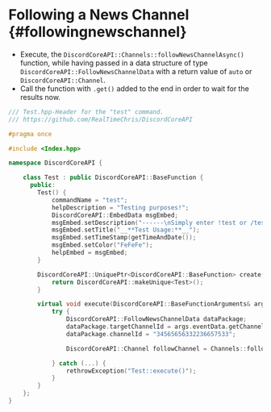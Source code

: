 Following a News Channel {#followingnewschannel}
=============
- Execute, the `DiscordCoreAPI::Channels::followNewsChannelAsync()` function, while having passed in a data structure of type `DiscordCoreAPI::FollowNewsChannelData` with a return value of `auto` or `DiscordCoreAPI::Channel`.
- Call the function with `.get()` added to the end in order to wait for the results now.

```cpp
/// Test.hpp-Header for the "test" command.
/// https://github.com/RealTimeChris/DiscordCoreAPI

#pragma once

#include <Index.hpp>

namespace DiscordCoreAPI {

	class Test : public DiscordCoreAPI::BaseFunction {
	  public:
		Test() {
			commandName = "test";
			helpDescription = "Testing purposes!";
			DiscordCoreAPI::EmbedData msgEmbed;
			msgEmbed.setDescription("------\nSimply enter !test or /test!\n------");
			msgEmbed.setTitle("__**Test Usage:**__");
			msgEmbed.setTimeStamp(getTimeAndDate());
			msgEmbed.setColor("FeFeFe");
			helpEmbed = msgEmbed;
		}

		DiscordCoreAPI::UniquePtr<DiscordCoreAPI::BaseFunction> create() {
			return DiscordCoreAPI::makeUnique<Test>();
		}

		virtual void execute(DiscordCoreAPI::BaseFunctionArguments& args) {
			try {
				DiscordCoreAPI::FollowNewsChannelData dataPackage;
				dataPackage.targetChannelId = args.eventData.getChannelId();
				dataPackage.channelId = "34565656332236657533";

				DiscordCoreAPI::Channel followChannel = Channels::followNewsChannelAsync(dataPackage).get();

			} catch (...) {
				rethrowException("Test::execute()");
			}
		}
	};
}
```
